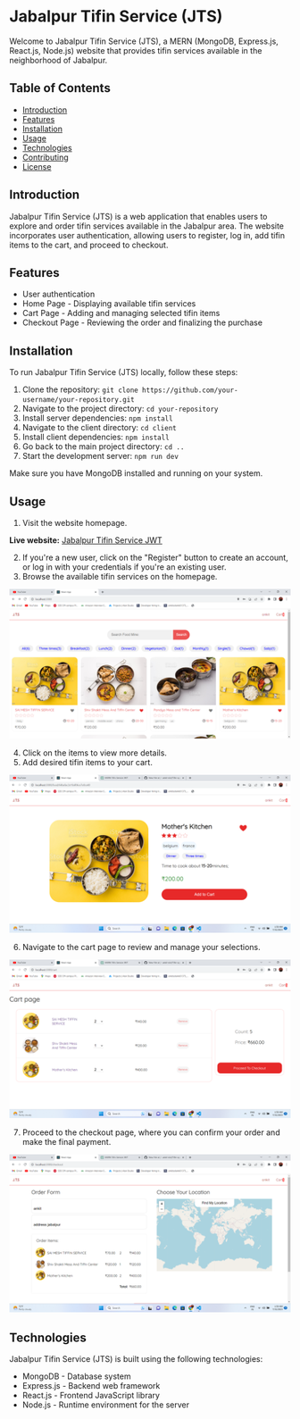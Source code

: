 # Jabalpur Tifin Service (JTS)

Welcome to Jabalpur Tifin Service (JTS), a MERN (MongoDB, Express.js, React.js, Node.js) website that provides tifin services available in the neighborhood of Jabalpur.

## Table of Contents

- [Introduction](#introduction)
- [Features](#features)
- [Installation](#installation)
- [Usage](#usage)
- [Technologies](#technologies)
- [Contributing](#contributing)
- [License](#license)

## Introduction

Jabalpur Tifin Service (JTS) is a web application that enables users to explore and order tifin services available in the Jabalpur area. The website incorporates user authentication, allowing users to register, log in, add tifin items to the cart, and proceed to checkout.

## Features

- User authentication
- Home Page - Displaying available tifin services
- Cart Page - Adding and managing selected tifin items
- Checkout Page - Reviewing the order and finalizing the purchase

## Installation

To run Jabalpur Tifin Service (JTS) locally, follow these steps:

1. Clone the repository: `git clone https://github.com/your-username/your-repository.git`
2. Navigate to the project directory: `cd your-repository`
3. Install server dependencies: `npm install`
4. Navigate to the client directory: `cd client`
5. Install client dependencies: `npm install`
6. Go back to the main project directory: `cd ..`
7. Start the development server: `npm run dev`

Make sure you have MongoDB installed and running on your system.

## Usage

1. Visit the website homepage.

**Live website:** [Jabalpur Tifin Service JWT](https://www.example.com)

2. If you're a new user, click on the "Register" button to create an account, or log in with your credentials if you're an existing user.
3. Browse the available tifin services on the homepage.

![Homepage](screenshots/homepage.png)

4. Click on the items to view more details.
5. Add desired tifin items to your cart.

![Item Details](screenshots/item-details.png)

6. Navigate to the cart page to review and manage your selections.

![Cart Page](screenshots/cart.png)

7. Proceed to the checkout page, where you can confirm your order and make the final payment.

![Checkout Page](screenshots/checkout.png)

## Technologies

Jabalpur Tifin Service (JTS) is built using the following technologies:

- MongoDB - Database system
- Express.js - Backend web framework
- React.js - Frontend JavaScript library
- Node.js - Runtime environment for the server
